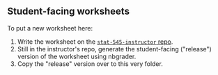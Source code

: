 ## Student-facing worksheets

To put a new worksheet here:

1. Write the worksheet on the [`stat-545-instructor` repo](https://github.com/ubc-stat/stat-545-instructor).
2. Still in the instructor's repo, generate the student-facing ("release") version of the worksheet using nbgrader.
3. Copy the "release" version over to this very folder.  